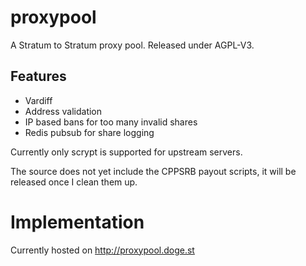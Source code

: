 # proxypool

A Stratum to Stratum proxy pool. Released under AGPL-V3.

## Features ##

* Vardiff
* Address validation
* IP based bans for too many invalid shares
* Redis pubsub for share logging

Currently only scrypt is supported for upstream servers.

The source does not yet include the CPPSRB payout scripts, it will be released once I clean them up.

# Implementation #
Currently hosted on http://proxypool.doge.st
